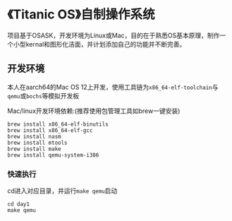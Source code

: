 # 《Titanic OS》自制操作系统

项目基于OSASK，开发环境为Linux或Mac，目的在于熟悉OS基本原理，制作一个小型kernal和图形化洁面，并计划添加自己的功能并不断完善。

## 开发环境

本人在aarch64的Mac OS 12上开发，使用工具链为`x86_64-elf-toolchain`与`qemu`或`bochs`等模拟开发板

Mac/linux开发环境依赖:(推荐使用包管理工具如brew一键安装)
```
brew install x86_64-elf-binutils
brew install x86_64-elf-gcc
brew install nasm
brew install mtools
brew install make
brew install qemu-system-i386
```

### 快速执行

cd进入对应目录，并运行`make qemu`启动

```shell
cd day1
make qemu
```

